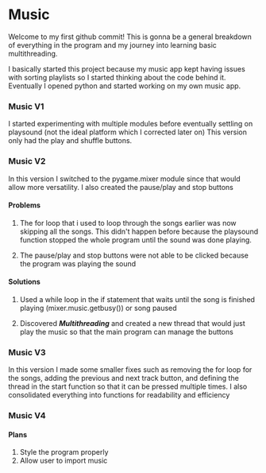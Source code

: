 # Music

Welcome to my first github commit! This is gonna be a general breakdown of everything in the program and my journey into learning basic multithreading.

I basically started this project because my music app kept having issues with sorting playlists so I started thinking about the code behind it. 
Eventually I opened python and started working on my own music app.

### Music V1
I started experimenting with multiple modules before eventually settling on playsound (not the ideal platform which I corrected later on)
This version only had the play and shuffle buttons. 

### Music V2
In this version I switched to the pygame.mixer module since that would allow more versatility. 
I also created the pause/play and stop buttons

#### Problems
1. The for loop that i used to loop through the songs earlier was now skipping all the songs. 
This didn't happen before because the playsound function stopped the whole program until the sound was done playing. 

2. The pause/play and stop buttons were not able to be clicked because the program was playing the sound

#### Solutions

1. Used a while loop in the if statement that waits until the song is finished playing (mixer.music.getbusy()) or song paused 

2. Discovered ***Multithreading*** and created a new thread that would just play the music so that the main program can manage the buttons

### Music V3
In this version I made some smaller fixes such as removing the for loop for the songs, adding the previous and next track button, and defining the 
thread in the start function so that it can be pressed multiple times. 
I also consolidated everything into functions for readability and efficiency

### Music V4
#### Plans
1. Style the program properly
2. Allow user to import music
